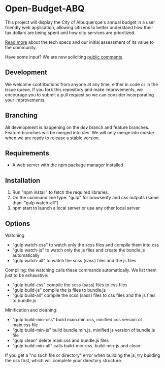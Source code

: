# Open-Budget-ABQ
This project will display the City of Albuquerque's annual budget in a user friendly web application, allowing citizens to better understand how their tax dollars are being spent and how city services are prioritized.

[Read more](https://docs.google.com/document/d/1_QMtesnSFiEhv_ZucwbfkAF0KcPpEsH99120LpU0des/edit) about the tech specs and our initial assessment of its value to the community.

Have some input? We are now soliciting [public comments](https://docs.google.com/document/d/1YGKSBixl7ap8Guoc9gV9pOcMHypVItcUoUlfxCoY7Eo/edit?usp=sharing).

## Development

We welcome contributions from anyone at any time, either in code or in the issue queue. If you fork this repository and make improvements, we encourage you to submit a pull request so we can consider incorporating your improvements.

## Branching 

All development is happening on the *dev* branch and feature branches. Feature branches will be merged into *dev*. We will only merge into *master* when we are ready to release a stable version.

## Requirements
* A web server with the [npm](https://www.npmjs.com/) package manager installed


## Installation
1. Run "npm install" to fetch the required libraries.
2. On the command line type: "gulp" for browserify and css outputs (same than: "gulp watch-all")
3. npm start to launch a local server or use any other local server

## Options

Watching:
* "gulp watch-css" to watch only the scss files and compile them into css
* "gulp watch-js" to watch only the js files and create the bundle.js automatically
* "gulp watch-all" to watch the scss (sass) files and the js files

Compiling: the watching calls these commands automatically. We list them just to be exhaustive:
* "gulp build-css" compile the scss (sass) files to css files
* "gulp build-js" compile the js files to bundle.js
* "gulp build-all" compile the scss (sass) files to css files and the js files to bundle.js

Minification and cleaning:
* "gulp build-min-css" build main.min.css, minified css version of main.css file
* "gulp build-min-js" build bundle.min.js, minified js version of bundle.js file
* "gulp clean" delete main.css and bundle.js files
* "gulp build-min-all" calls build-min-css, build-min-js and clean

If you get a "no such file or directory" error when building the js, try building the css first, which will complete your directory structure.